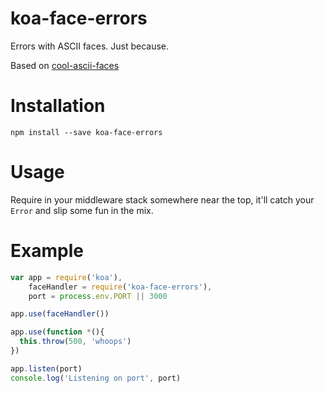 # koa-face-errors
Errors with ASCII faces. Just because.

Based on [cool-ascii-faces](https://github.com/maxogden/cool-ascii-faces)

# Installation

`npm install --save koa-face-errors`

# Usage

Require in your middleware stack somewhere near the top, it'll catch your `Error` and slip some fun in the mix.

# Example

```js
var app = require('koa'),
    faceHandler = require('koa-face-errors'),
    port = process.env.PORT || 3000

app.use(faceHandler())

app.use(function *(){
  this.throw(500, 'whoops')
})

app.listen(port)
console.log('Listening on port', port)

```